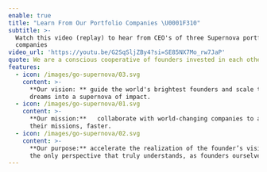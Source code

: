 ```yaml
---
enable: true
title: "Learn From Our Portfolio Companies \U0001F310"
subtitle: >-
  Watch this video (replay) to hear from CEO's of three Supernova portfolio
  companies
video_url: 'https://youtu.be/G2SqSljZBy4?si=SE85NX7Mo_rw7JaP'
quote: We are a conscious cooperative of founders invested in each other’s success
features:
  - icon: /images/go-supernova/03.svg
    content: >-
      **Our vision: ** guide the world's brightest founders and scale their
      dreams into a supernova of impact. 
  - icon: /images/go-supernova/01.svg
    content: >-
      **Our mission:**   collaborate with world-changing companies to achieve
      their missions, faster.
  - icon: /images/go-supernova/02.svg
    content: >-
      **Our purpose:** accelerate the realization of the founder’s vision - from
      the only perspective that truly understands, as founders ourselves.
---
```


